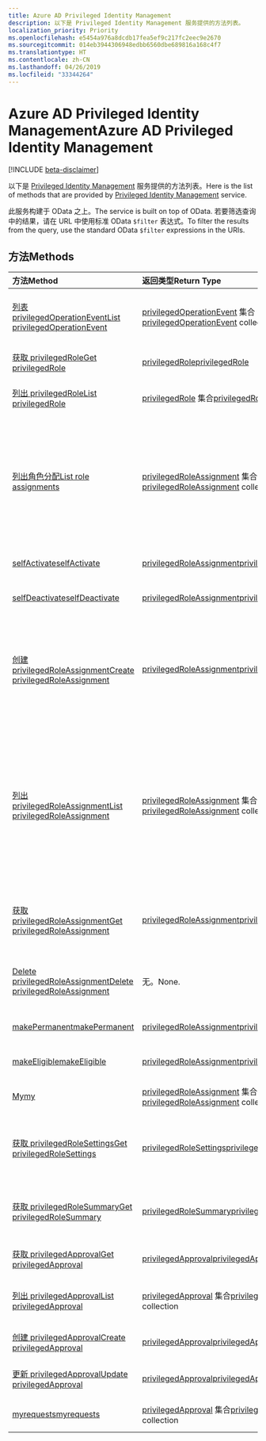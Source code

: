 ```yaml
---
title: Azure AD Privileged Identity Management
description: 以下是 Privileged Identity Management 服务提供的方法列表。
localization_priority: Priority
ms.openlocfilehash: e5454a976a8dcdb17fea5ef9c217fc2eec9e2670
ms.sourcegitcommit: 014eb3944306948edbb6560dbe689816a168c4f7
ms.translationtype: HT
ms.contentlocale: zh-CN
ms.lasthandoff: 04/26/2019
ms.locfileid: "33344264"
---
```

# <a name="azure-ad-privileged-identity-management"></a><span data-ttu-id="168b3-103">Azure AD Privileged Identity Management</span><span class="sxs-lookup"><span data-stu-id="168b3-103">Azure AD Privileged Identity Management</span></span>

[!INCLUDE [beta-disclaimer](../../includes/beta-disclaimer.md)]

<span data-ttu-id="168b3-104">以下是 [Privileged Identity Management](https://azure.microsoft.com/zh-CN/documentation/articles/active-directory-privileged-identity-management-configure/) 服务提供的方法列表。</span><span class="sxs-lookup"><span data-stu-id="168b3-104">Here is the list of methods that are provided by [Privileged Identity Management](https://azure.microsoft.com/zh-CN/documentation/articles/active-directory-privileged-identity-management-configure/) service.</span></span>

<span data-ttu-id="168b3-105">此服务构建于 OData 之上。</span><span class="sxs-lookup"><span data-stu-id="168b3-105">The service is built on top of OData.</span></span> <span data-ttu-id="168b3-106">若要筛选查询中的结果，请在 URL 中使用标准 OData ``$filter`` 表达式。</span><span class="sxs-lookup"><span data-stu-id="168b3-106">To filter the results from the query, use the standard OData ``$filter`` expressions in the URIs.</span></span>

## <a name="methods"></a><span data-ttu-id="168b3-107">方法</span><span class="sxs-lookup"><span data-stu-id="168b3-107">Methods</span></span>

| <span data-ttu-id="168b3-108">方法</span><span class="sxs-lookup"><span data-stu-id="168b3-108">Method</span></span>           | <span data-ttu-id="168b3-109">返回类型</span><span class="sxs-lookup"><span data-stu-id="168b3-109">Return Type</span></span>    |<span data-ttu-id="168b3-110">说明</span><span class="sxs-lookup"><span data-stu-id="168b3-110">Description</span></span>|
|:---------------|:--------|:----------|
|[<span data-ttu-id="168b3-111">列表 privilegedOperationEvent</span><span class="sxs-lookup"><span data-stu-id="168b3-111">List privilegedOperationEvent</span></span>](../api/privilegedoperationevent-list.md) | <span data-ttu-id="168b3-112">[privilegedOperationEvent](privilegedoperationevent.md) 集合</span><span class="sxs-lookup"><span data-stu-id="168b3-112">[privilegedOperationEvent](privilegedoperationevent.md) collection</span></span> |<span data-ttu-id="168b3-113">获取 privilegedOperationEvent 对象集合。</span><span class="sxs-lookup"><span data-stu-id="168b3-113">Get privilegedOperationEvent object collection.</span></span> |
|[<span data-ttu-id="168b3-114">获取 privilegedRole</span><span class="sxs-lookup"><span data-stu-id="168b3-114">Get privilegedRole</span></span>](../api/privilegedrole-get.md) |[<span data-ttu-id="168b3-115">privilegedRole</span><span class="sxs-lookup"><span data-stu-id="168b3-115">privilegedRole</span></span>](privilegedrole.md)| <span data-ttu-id="168b3-116">获取 privilegedRole 对象。</span><span class="sxs-lookup"><span data-stu-id="168b3-116">Get a privilegedRole object.</span></span>|
|[<span data-ttu-id="168b3-117">列出 privilegedRole</span><span class="sxs-lookup"><span data-stu-id="168b3-117">List privilegedRole</span></span>](../api/privilegedrole-list.md) | <span data-ttu-id="168b3-118">[privilegedRole](privilegedrole.md) 集合</span><span class="sxs-lookup"><span data-stu-id="168b3-118">[privilegedRole](privilegedrole.md) collection</span></span> |<span data-ttu-id="168b3-119">获取 privilegedRole 对象集合。</span><span class="sxs-lookup"><span data-stu-id="168b3-119">Get privilegedRole object collection.</span></span> |
|[<span data-ttu-id="168b3-120">列出角色分配</span><span class="sxs-lookup"><span data-stu-id="168b3-120">List role assignments</span></span>](../api/privilegedrole-list-assignments.md) | <span data-ttu-id="168b3-121">[privilegedRoleAssignment](privilegedroleassignment.md) 集合</span><span class="sxs-lookup"><span data-stu-id="168b3-121">[privilegedRoleAssignment](privilegedroleassignment.md) collection</span></span> |<span data-ttu-id="168b3-122">获取特定角色的 privilegedRoleAssignment 集合。</span><span class="sxs-lookup"><span data-stu-id="168b3-122">Get privilegedRoleAssignment collection for the particular role.</span></span> <span data-ttu-id="168b3-123">每个 privilegedRoleAssignment 表示为用户分配的角色。</span><span class="sxs-lookup"><span data-stu-id="168b3-123">Each privilegedRoleAssignment represents a role assignment to a user.</span></span>|
|[<span data-ttu-id="168b3-124">selfActivate</span><span class="sxs-lookup"><span data-stu-id="168b3-124">selfActivate</span></span>](../api/privilegedrole-selfactivate.md) | [<span data-ttu-id="168b3-125">privilegedRoleAssignment</span><span class="sxs-lookup"><span data-stu-id="168b3-125">privilegedRoleAssignment</span></span>](privilegedroleassignment.md) |<span data-ttu-id="168b3-126">激活分配给请求者的角色。</span><span class="sxs-lookup"><span data-stu-id="168b3-126">Activate the role that is assigned to the requestor.</span></span>|
|[<span data-ttu-id="168b3-127">selfDeactivate</span><span class="sxs-lookup"><span data-stu-id="168b3-127">selfDeactivate</span></span>](../api/privilegedrole-selfdeactivate.md) | [<span data-ttu-id="168b3-128">privilegedRoleAssignment</span><span class="sxs-lookup"><span data-stu-id="168b3-128">privilegedRoleAssignment</span></span>](privilegedroleassignment.md) |<span data-ttu-id="168b3-129">停用分配给请求者的角色。</span><span class="sxs-lookup"><span data-stu-id="168b3-129">Deactivate the role that is assigned to the requestor.</span></span>|
|[<span data-ttu-id="168b3-130">创建 privilegedRoleAssignment</span><span class="sxs-lookup"><span data-stu-id="168b3-130">Create privilegedRoleAssignment</span></span>](../api/privilegedroleassignment-post-privilegedroleassignments.md) |[<span data-ttu-id="168b3-131">privilegedRoleAssignment</span><span class="sxs-lookup"><span data-stu-id="168b3-131">privilegedRoleAssignment</span></span>](privilegedroleassignment.md)| <span data-ttu-id="168b3-132">通过发布到 privilegedRoleAssignments 集合新建 privilegedRoleAssignment（角色分配）。</span><span class="sxs-lookup"><span data-stu-id="168b3-132">Create a new privilegedRoleAssignment (role assignment) by posting to the privilegedRoleAssignments collection.</span></span>|
|[<span data-ttu-id="168b3-133">列出 privilegedRoleAssignment</span><span class="sxs-lookup"><span data-stu-id="168b3-133">List privilegedRoleAssignment</span></span>](../api/privilegedroleassignment-list.md) | <span data-ttu-id="168b3-134">[privilegedRoleAssignment](privilegedroleassignment.md) 集合</span><span class="sxs-lookup"><span data-stu-id="168b3-134">[privilegedRoleAssignment](privilegedroleassignment.md) collection</span></span> |<span data-ttu-id="168b3-135">获取 privilegedRoleAssignment 对象集合。</span><span class="sxs-lookup"><span data-stu-id="168b3-135">Get privilegedRoleAssignment object collection.</span></span> <span data-ttu-id="168b3-136">该集合包含组织的所有角色分配。</span><span class="sxs-lookup"><span data-stu-id="168b3-136">The collection contains all role assignments for the organization.</span></span> <span data-ttu-id="168b3-137">每个 privilegedRoleAssignment 表示为用户分配的角色。</span><span class="sxs-lookup"><span data-stu-id="168b3-137">Each privilegedRoleAssignment represents a role assignment to a user.</span></span> |
|[<span data-ttu-id="168b3-138">获取 privilegedRoleAssignment</span><span class="sxs-lookup"><span data-stu-id="168b3-138">Get privilegedRoleAssignment</span></span>](../api/privilegedroleassignment-get.md) | [<span data-ttu-id="168b3-139">privilegedRoleAssignment</span><span class="sxs-lookup"><span data-stu-id="168b3-139">privilegedRoleAssignment</span></span>](privilegedroleassignment.md)|<span data-ttu-id="168b3-140">获取具有指定分配 id 的 privilegedRoleAssignment 对象。</span><span class="sxs-lookup"><span data-stu-id="168b3-140">Get privilegedRoleAssignment object with the specified assignment id.</span></span> |
|[<span data-ttu-id="168b3-141">Delete privilegedRoleAssignment</span><span class="sxs-lookup"><span data-stu-id="168b3-141">Delete privilegedRoleAssignment</span></span>](../api/privilegedroleassignment-delete.md) | <span data-ttu-id="168b3-142">无。</span><span class="sxs-lookup"><span data-stu-id="168b3-142">None.</span></span> |<span data-ttu-id="168b3-143">删除 privilegedRoleAssignment 对象。</span><span class="sxs-lookup"><span data-stu-id="168b3-143">Delete privilegedRoleAssignment object.</span></span> |
|[<span data-ttu-id="168b3-144">makePermanent</span><span class="sxs-lookup"><span data-stu-id="168b3-144">makePermanent</span></span>](../api/privilegedroleassignment-makepermanent.md) | [<span data-ttu-id="168b3-145">privilegedRoleAssignment</span><span class="sxs-lookup"><span data-stu-id="168b3-145">privilegedRoleAssignment</span></span>](privilegedroleassignment.md) |<span data-ttu-id="168b3-146">将角色分配标记为永久。</span><span class="sxs-lookup"><span data-stu-id="168b3-146">Make the role assignment as permanent.</span></span> |
|[<span data-ttu-id="168b3-147">makeEligible</span><span class="sxs-lookup"><span data-stu-id="168b3-147">makeEligible</span></span>](../api/privilegedroleassignment-makeeligible.md) | [<span data-ttu-id="168b3-148">privilegedRoleAssignment</span><span class="sxs-lookup"><span data-stu-id="168b3-148">privilegedRoleAssignment</span></span>](privilegedroleassignment.md) |<span data-ttu-id="168b3-149">使角色分配符合资格。</span><span class="sxs-lookup"><span data-stu-id="168b3-149">Make the role assignment as eligible.</span></span> |
|[<span data-ttu-id="168b3-150">My</span><span class="sxs-lookup"><span data-stu-id="168b3-150">my</span></span>](../api/privilegedroleassignment-my.md) | <span data-ttu-id="168b3-151">[privilegedRoleAssignment](privilegedroleassignment.md) 集合</span><span class="sxs-lookup"><span data-stu-id="168b3-151">[privilegedRoleAssignment](privilegedroleassignment.md) collection</span></span>|<span data-ttu-id="168b3-152">获取请求者的角色分配。</span><span class="sxs-lookup"><span data-stu-id="168b3-152">Get the requestor's role assignments.</span></span> |
|[<span data-ttu-id="168b3-153">获取 privilegedRoleSettings</span><span class="sxs-lookup"><span data-stu-id="168b3-153">Get privilegedRoleSettings</span></span>](../api/privilegedrolesettings-get.md) | [<span data-ttu-id="168b3-154">privilegedRoleSettings</span><span class="sxs-lookup"><span data-stu-id="168b3-154">privilegedRoleSettings</span></span>](../resources/privilegedrolesettings.md)|<span data-ttu-id="168b3-155">检索 privilegedRoleSettings 对象的属性。</span><span class="sxs-lookup"><span data-stu-id="168b3-155">Retrieve the properties of privilegedRoleSettings object.</span></span> |
|[<span data-ttu-id="168b3-156">获取 privilegedRoleSummary</span><span class="sxs-lookup"><span data-stu-id="168b3-156">Get privilegedRoleSummary</span></span>](../api/privilegedrolesummary-get.md) | [<span data-ttu-id="168b3-157">privilegedRoleSummary</span><span class="sxs-lookup"><span data-stu-id="168b3-157">privilegedRoleSummary</span></span>](../resources/privilegedrolesummary.md)|<span data-ttu-id="168b3-158">检索 privilegedRoleSummary 对象。</span><span class="sxs-lookup"><span data-stu-id="168b3-158">Retrieve the privilegedRoleSummary object.</span></span> |
|[<span data-ttu-id="168b3-159">获取 privilegedApproval</span><span class="sxs-lookup"><span data-stu-id="168b3-159">Get privilegedApproval</span></span>](../api/privilegedapproval-get.md) |[<span data-ttu-id="168b3-160">privilegedApproval</span><span class="sxs-lookup"><span data-stu-id="168b3-160">privilegedApproval</span></span>](privilegedapproval.md)| <span data-ttu-id="168b3-161">获取 privilegedApproval 对象。</span><span class="sxs-lookup"><span data-stu-id="168b3-161">Get a privilegedApproval object.</span></span>|
|[<span data-ttu-id="168b3-162">列出 privilegedApproval</span><span class="sxs-lookup"><span data-stu-id="168b3-162">List privilegedApproval</span></span>](../api/privilegedapproval-list.md) | <span data-ttu-id="168b3-163">[privilegedApproval](privilegedapproval.md) 集合</span><span class="sxs-lookup"><span data-stu-id="168b3-163">[privilegedApproval](privilegedapproval.md) collection</span></span> |<span data-ttu-id="168b3-164">Get privilegedApproval 对象集合。</span><span class="sxs-lookup"><span data-stu-id="168b3-164">Get privilegedApproval object collection.</span></span> |
|[<span data-ttu-id="168b3-165">创建 privilegedApproval</span><span class="sxs-lookup"><span data-stu-id="168b3-165">Create privilegedApproval</span></span>](../api/privilegedapproval-post-privilegedapproval.md) | [<span data-ttu-id="168b3-166">privilegedApproval</span><span class="sxs-lookup"><span data-stu-id="168b3-166">privilegedApproval</span></span>](privilegedapproval.md)    |<span data-ttu-id="168b3-167">创建 privilegedApproval 对象。</span><span class="sxs-lookup"><span data-stu-id="168b3-167">Create privilegedApproval object.</span></span> |
|[<span data-ttu-id="168b3-168">更新 privilegedApproval</span><span class="sxs-lookup"><span data-stu-id="168b3-168">Update privilegedApproval</span></span>](../api/privilegedapproval-update.md) | [<span data-ttu-id="168b3-169">privilegedApproval</span><span class="sxs-lookup"><span data-stu-id="168b3-169">privilegedApproval</span></span>](privilegedapproval.md) |<span data-ttu-id="168b3-170">更新 privilegedApproval 对象。</span><span class="sxs-lookup"><span data-stu-id="168b3-170">Update privilegedApproval object.</span></span> |
|[<span data-ttu-id="168b3-171">myrequests</span><span class="sxs-lookup"><span data-stu-id="168b3-171">myrequests</span></span>](../api/privilegedapproval-myrequests.md) | <span data-ttu-id="168b3-172">[privilegedApproval](privilegedapproval.md) 集合</span><span class="sxs-lookup"><span data-stu-id="168b3-172">[privilegedApproval](privilegedapproval.md) collection</span></span>|<span data-ttu-id="168b3-173">获取请求者的审批请求。</span><span class="sxs-lookup"><span data-stu-id="168b3-173">Get the requestor's approval requests.</span></span> |

<!-- uuid: 8fcb5dbc-d5aa-4681-8e31-b001d5168d79
2015-10-25 14:57:30 UTC -->
<!--
{
  "type": "#page.annotation",
  "description": "Service root",
  "keywords": "",
  "section": "documentation",
  "tocPath": "",
  "suppressions": []
}
-->

